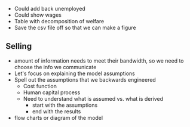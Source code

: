 
* Could add back unemployed 
* Could show wages
* Table with decomposition of welfare 
* Save the csv file off so that we can make a figure 
## Selling 
* amount of information needs to meet their bandwidth, so we need to choose the info we communicate 
* Let's focus on explaining the model assumptions 
* Spell out the assumptions that we backwards engineered 
	* Cost function 
	* Human capital process 
	* Need to understand what is assumed vs. what is derived 
		* start with the assumptions
		* end with the results
* flow charts or diagram of the model 